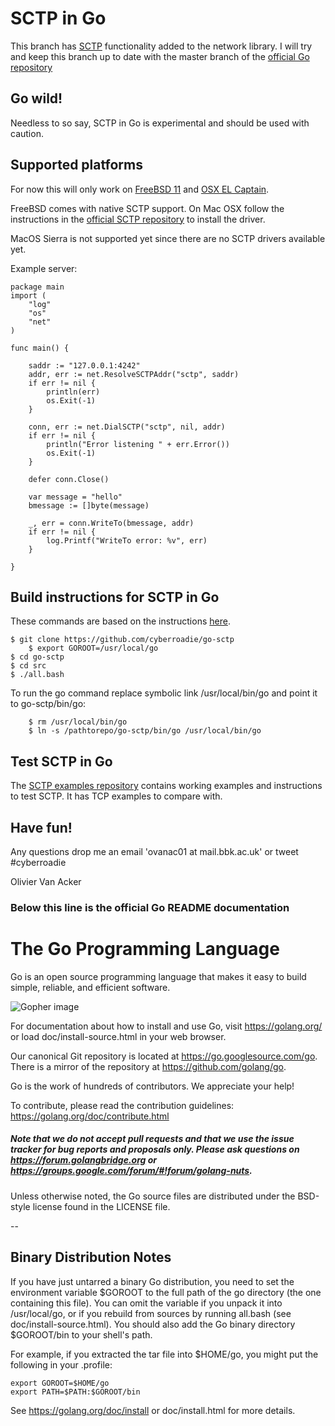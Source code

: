 # SCTP in Go

This branch has [SCTP](https://en.wikipedia.org/wiki/Stream_Control_Transmission_Protocol) functionality added to the network library.
I will try and keep this branch up to date with the master branch of the [official Go repository](https://github.com/golang/go)

## Go wild!
Needless to so say, SCTP in Go is experimental and should be used with caution.  

## Supported platforms 
For now this will only work on [FreeBSD 11](https://www.freebsd.org/) and [OSX EL Captain](http://www.apple.com/uk/macos/sierra). 

FreeBSD comes with native SCTP support. On Mac OSX follow the instructions in the 
[official SCTP repository](https://github.com/sctplab/SCTP_NKE_ElCapitan) to install the driver.

MacOS Sierra is not supported yet since there are no SCTP drivers available yet.

Example server:

```golang
package main
import (
	"log"
	"os"
	"net"
)

func main() {

	saddr := "127.0.0.1:4242"
	addr, err := net.ResolveSCTPAddr("sctp", saddr)
	if err != nil {
		println(err)
		os.Exit(-1)
	}

	conn, err := net.DialSCTP("sctp", nil, addr)
	if err != nil {
		println("Error listening " + err.Error())
		os.Exit(-1)
	}

	defer conn.Close()

	var message = "hello"
	bmessage := []byte(message)

	_, err = conn.WriteTo(bmessage, addr)
	if err != nil {
		log.Printf("WriteTo error: %v", err)
	}

}
```

## Build instructions for SCTP in Go
These commands are based on the instructions [here](https://golang.org/doc/install/source).

	$ git clone https://github.com/cyberroadie/go-sctp
        $ export GOROOT=/usr/local/go 
	$ cd go-sctp
	$ cd src
	$ ./all.bash

To run the go command replace symbolic link /usr/local/bin/go and point it to go-sctp/bin/go:

        $ rm /usr/local/bin/go
        $ ln -s /pathtorepo/go-sctp/bin/go /usr/local/bin/go

## Test SCTP in Go
The [SCTP examples repository](https://github.com/cyberroadie/sctp-examples) contains working examples 
and instructions to test SCTP. It has TCP examples to compare with.

## Have fun!
Any questions drop me an email 'ovanac01 at mail.bbk.ac.uk' or tweet #cyberroadie

Olivier Van Acker

### Below this line is the official Go README documentation 


# The Go Programming Language

Go is an open source programming language that makes it easy to build simple,
reliable, and efficient software.

![Gopher image](doc/gopher/fiveyears.jpg)

For documentation about how to install and use Go,
visit https://golang.org/ or load doc/install-source.html
in your web browser.

Our canonical Git repository is located at https://go.googlesource.com/go.
There is a mirror of the repository at https://github.com/golang/go.

Go is the work of hundreds of contributors. We appreciate your help!

To contribute, please read the contribution guidelines:
	https://golang.org/doc/contribute.html

##### Note that we do not accept pull requests and that we use the issue tracker for bug reports and proposals only. Please ask questions on https://forum.golangbridge.org or https://groups.google.com/forum/#!forum/golang-nuts.

Unless otherwise noted, the Go source files are distributed
under the BSD-style license found in the LICENSE file.

--

## Binary Distribution Notes

If you have just untarred a binary Go distribution, you need to set
the environment variable $GOROOT to the full path of the go
directory (the one containing this file).  You can omit the
variable if you unpack it into /usr/local/go, or if you rebuild
from sources by running all.bash (see doc/install-source.html).
You should also add the Go binary directory $GOROOT/bin
to your shell's path.

For example, if you extracted the tar file into $HOME/go, you might
put the following in your .profile:

	export GOROOT=$HOME/go
	export PATH=$PATH:$GOROOT/bin

See https://golang.org/doc/install or doc/install.html for more details.
